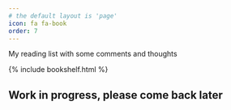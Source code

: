```yaml
---
# the default layout is 'page'
icon: fa fa-book
order: 7
---
```


My reading list with some comments and thoughts<br>

{% include bookshelf.html %}

<h2>Work in progress, please come back later</h2>
